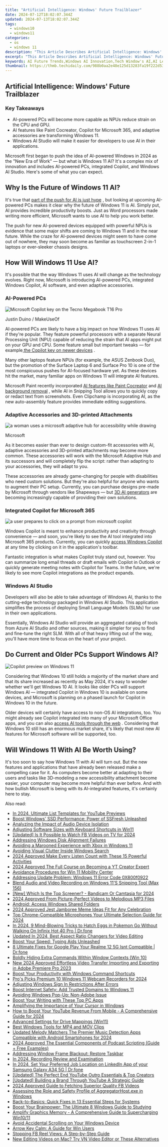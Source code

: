 ```yaml
---
title: "Artificial Intelligence: Windows' Future Trailblazer"
date: 2024-07-12T18:02:07.344Z
updated: 2024-07-13T18:02:07.344Z
tags:
  - windows10
  - windows11
categories:
  - os
  - windows 11
description: "This Article Describes Artificial Intelligence: Windows' Future Trailblazer"
excerpt: "This Article Describes Artificial Intelligence: Windows' Future Trailblazer"
keywords: AI Future Trends,Windows AI Innovation,Tech Window's AI,AI Leadership Win,Intelligent AI Win,AI Trailblazing PC,Next-Gen AI Computing
thumbnail: https://thmb.techidaily.com/988b0aa2e48e125d13283fa19f222d53a696ba967b4ae3ee4ad76e4ed04670c1.jpg
---
```


## Artificial Intelligence: Windows' Future Trailblazer

### Key Takeaways

* AI-powered PCs will become more capable as NPUs reduce strain on the CPU and GPU.
* AI features like Paint Cocreator, Copilot for Microsoft 365, and adaptive accessories are transforming Windows 11.
* Windows AI Studio will make it easier for developers to use AI in their applications.

 Microsoft first began to push the idea of AI-powered Windows in 2024 as the "New Era of Work" — but what is Windows 11 AI? It's a complex mix of innovation and includes AI-powered PCs, integrated Copilot, and Windows AI Studio. Here's some of what you can expect.

## Why Is the Future of Windows 11 AI?

 It's true that [part of the push for AI is just hype](https://www.makeuseof.com/myths-artificial-intelligence-arent-true/) , but looking at upcoming AI-powered PCs makes it clear why the future of Windows 11 is AI. Simply put, AI provides incredible productivity boosts. Just as Word processors made writing more efficient, Microsoft wants to use AI to help you work better.

 The push for new AI-powered devices equipped with powerful NPUs is evidence that some major shifts are coming to Windows 11 and in the near future. While the craze for AI-powered devices might seem to have come out of nowhere, they may soon become as familiar as touchscreen 2-in-1 laptops or ever-sleeker chassis designs.

## How Will Windows 11 Use AI?

 It's possible that the way Windows 11 uses AI will change as the technology evolves. Right now, Microsoft is introducing AI-powered PCs, integrated Windows Copilot, AI software, and even adaptive accessories.

### AI-Powered PCs

![Microsoft Copilot key on the Tecno Megabook T16 Pro](https://thmb.techidaily.com/a208f3a78dbc1966a7b3c23e883554ad74b655fe58471df92be6395b51c092b0.jpg)

 Justin Duino / MakeUseOf

 AI-powered PCs are likely to have a big impact on how Windows 11 uses AI if they're popular. They feature powerful processors with a separate Neural Processing Unit (NPU) capable of reducing the strain that AI apps might put on your GPU and CPU. Some feature small but important tweaks — for example,[the Copilot key on newer devices](https://www.makeuseof.com/microsofts-copilot-key-windows-11-pc/) .

 Many other laptops feature NPUs (for example, the ASUS Zenbook Duo), but the promotion of the Surface Laptop 6 and Surface Pro 10 is one of the most conspicuous pushes for AI-focused hardware yet. As these devices hit the market, many familiar apps on Windows 11 will integrate AI features.

 Microsoft Paint recently incorporated [AI features like Paint Cocreator](https://www.makeuseof.com/paint-cocreator-ai-images-windows-11/) and [AI background removal](https://www.makeuseof.com/windows-photos-generative-erase/) , while AI in Snipping Tool allows you to quickly copy or redact text from screenshots. Even Clipchamp is incorporating AI, as the new auto-assembly feature provides immediate editing suggestions.

### Adaptive Accessories and 3D-printed Attachments

![a woman uses a microsoft adaptive hub for accessibility while drawing](https://static1.makeuseofimages.com/wordpress/wp-content/uploads/2024/05/a-woman-uses-a-microsoft-adaptive-hub-for-accessibility-while-drawing.png)

Microsoft

 As it becomes easier than ever to design custom-fit accessories with AI, adaptive accessories and 3D-printed attachments may become more common. These accessories will work with the Microsoft Adaptive Hub and its successors and will completely flip the script: rather than adapting to your accessories, they will adapt to you.

 These accessories are already game-changing for people with disabilities who need custom solutions. But they're also helpful for anyone who wants to augment their PC setup. Currently, you can purchase designs pre-made by Microsoft through vendors like Shapeways — but [3D AI generators](https://www.makeuseof.com/chatgpt-how-to-use-for-3d-printing/) are becoming increasingly capable of providing their own solutions.

### Integrated Copilot for Microsoft 365

![a user prepares to click on a prompt from microsoft copilot](https://static1.makeuseofimages.com/wordpress/wp-content/uploads/2024/05/a-user-prepares-to-click-on-a-prompt-from-microsoft-copilot.png)

 Windows Copilot is meant to enhance productivity and creativity through convenience — and soon, you're likely to see the AI tool integrated into Microsoft 365 products. Currently, you can quickly [access Windows Copilot](https://www.makeuseof.com/what-is-microsoft-365-copilot/) at any time by clicking on it in the application's toolbar.

 Fantastic integration is what makes Copilot truly stand out, however. You can summarize long email threads or draft emails with Copilot in Outlook or quickly generate meeting notes with Copilot for Teams. In the future, we're likely to see more Copilot integrations as the product expands.

### Windows AI Studio

 Developers will also be able to take advantage of Windows AI, thanks to the cutting-edge technology packaged in Windows AI Studio. This application simplifies the process of deploying Small Language Models (SLMs) for use in their own applications.

 Essentially, Windows AI Studio will provide an aggregated catalog of tools from Azure AI Studio and other sources, making it simpler for you to find and fine-tune the right SLM. With all of that heavy lifting out of the way, you'll have more time to focus on the heart of your project.

## Do Current and Older PCs Support Windows AI?

![Copilot preview on Windows 11](https://static1.makeuseofimages.com/wordpress/wp-content/uploads/2024/05/screenshot-2024-05-03-161057.jpg)

 Considering that Windows 10 still holds a majority of the market share and that its share increased as recently as May 2024, it's easy to wonder whether we'll get Windows 10 AI. It looks like older PCs will support Windows AI — integrated Copilot in Windows 10 is available on some devices, and Microsoft is planning on a phased launch for Copilot in Windows 10 in the future.

 Older devices will certainly have access to non-OS AI integrations, too. You might already see Copilot integrated into many of your Microsoft Office apps, and you can also [access AI tools through the web](https://www.makeuseof.com/best-ai-web-apps/) . Considering that Windows 10 still has an enormous market share, it's likely that most new AI features for Microsoft software will be supported, too.

## Will Windows 11 With AI Be Worth Using?

 It's too soon to say how Windows 11 with AI will turn out. But the new features and applications that have already been released make a compelling case for it. As computers become better at adapting to their users and tasks like 3D-modeling a new accessibility attachment become easier, your computer may become more helpful than ever before. And with how bullish Microsoft is being with its AI-integrated features, it's certainly here to stay.


<ins class="adsbygoogle"
     style="display:block"
     data-ad-format="autorelaxed"
     data-ad-client="ca-pub-7571918770474297"
     data-ad-slot="1223367746"></ins>



<ins class="adsbygoogle"
     style="display:block"
     data-ad-client="ca-pub-7571918770474297"
     data-ad-slot="8358498916"
     data-ad-format="auto"
     data-full-width-responsive="true"></ins>

<span class="atpl-alsoreadstyle">Also read:</span>
<div><ul>
<li><a href="https://youtube-lab.techidaily.com/24-ultimate-list-templates-for-youtube-previews/"><u>In 2024, Ultimate List  Templates for YouTube Previews</u></a></li>
<li><a href="https://win11-tips.techidaily.com/boost-windows-ssd-performance-power-of-ssfresh-unleashed/"><u>Boost Windows' SSD Performance: Power of SSFresh Unleashed</u></a></li>
<li><a href="https://win11-tips.techidaily.com/analyzing-the-impact-of-audio-device-isolation/"><u>Analyzing the Impact of Audio Device Isolation</u></a></li>
<li><a href="https://win11-tips.techidaily.com/adjusting-software-sizes-with-keyboard-shortcuts-in-win11/"><u>Adjusting Software Sizes with Keyboard Shortcuts in Win11</u></a></li>
<li><a href="https://facebook-video-files.techidaily.com/updated-is-it-possible-to-watch-fb-videos-on-tv-for-2024/"><u>[Updated] Is It Possible to Watch FB Videos on TV  for 2024</u></a></li>
<li><a href="https://win11-tips.techidaily.com/addressing-windows-disk-alignment-failures/"><u>Addressing Windows Disk Alignment Failures</u></a></li>
<li><a href="https://win11-tips.techidaily.com/avoiding-a-marooned-experience-with-xbox-in-windows-11/"><u>Avoiding a Marooned Experience with Xbox in Windows 11</u></a></li>
<li><a href="https://win11-tips.techidaily.com/avoiding-visual-clutter-inside-windows-search/"><u>Avoiding Visual Clutter Inside Windows Search</u></a></li>
<li><a href="https://extra-guidance.techidaily.com/2024-approved-make-every-listen-count-with-these-15-powerful-activities/"><u>2024 Approved  Make Every Listen Count with These 15 Powerful Activities</u></a></li>
<li><a href="https://youtube-help.techidaily.com/2024-approved-the-full-course-on-becoming-a-yt-creator-expert/"><u>2024 Approved  The Full Course on Becoming a YT Creator Expert</u></a></li>
<li><a href="https://win11-tips.techidaily.com/avoidance-procedures-for-win-11-mobility-center/"><u>Avoidance Procedures for Win 11 Mobility Center</u></a></li>
<li><a href="https://win11-tips.techidaily.com/addressing-update-problem-windows-11-error-code-0x800f0922/"><u>Addressing Update Problem: Windows 11 Error Code 0X800f0922</u></a></li>
<li><a href="https://win11-tips.techidaily.com/blend-audio-and-video-recording-on-windows-11s-snipping-tool-max-156/"><u>Blend Audio and Video Recording on Windows 11'S Snipping Tool (Max 156)</u></a></li>
<li><a href="https://screen-sharing-recording.techidaily.com/new-which-is-the-top-screener-bandicam-or-camtasia-for-2024/"><u>[New] Which Is the Top Screener? - Bandicam Or Camtasia for 2024</u></a></li>
<li><a href="https://instagram-videos.techidaily.com/2024-approved-from-picture-perfect-videos-to-melodious-mp3-files/"><u>2024 Approved  From Picture-Perfect Videos to Melodious MP3 Files</u></a></li>
<li><a href="https://win11-tips.techidaily.com/android-access-windows-shared-folders/"><u>Android: Access Windows Shared Folders</u></a></li>
<li><a href="https://extra-support.techidaily.com/2024-approved-jest-jamboree-meme-ideas-fit-for-any-celebration/"><u>2024 Approved  Jest Jamboree  Meme Ideas Fit for Any Celebration</u></a></li>
<li><a href="https://sound-tweaking.techidaily.com/top-chrome-compatible-microphones-your-ultimate-selection-guide-for-2024/"><u>Top Chrome-Compatible Microphones Your Ultimate Selection Guide for 2024</u></a></li>
<li><a href="https://android-pokemon-go.techidaily.com/in-2024-9-mind-blowing-tricks-to-hatch-eggs-in-pokemon-go-without-walking-on-infinix-hot-40-pro-drfone-by-drfone-virtual-android/"><u>In 2024, 9 Mind-Blowing Tricks to Hatch Eggs in Pokemon Go Without Walking On Infinix Hot 40 Pro | Dr.fone</u></a></li>
<li><a href="https://smart-video-creator.techidaily.com/updated-in-2024-best-aspect-ratio-changers-for-video-editing/"><u>Updated In 2024, Best Aspect Ratio Changers for Video Editing</u></a></li>
<li><a href="https://win11-tips.techidaily.com/boost-your-speed-typing-aids-unleashed/"><u>Boost Your Speed: Typing Aids Unleashed</u></a></li>
<li><a href="https://howto.techidaily.com/8-ultimate-fixes-for-google-play-your-realme-12-5g-isnt-compatible-drfone-by-drfone-fix-android-problems-fix-android-problems/"><u>8 Ultimate Fixes for Google Play Your Realme 12 5G Isnt Compatible | Dr.fone</u></a></li>
<li><a href="https://win11-tips.techidaily.com/boldly-hiding-extra-commands-within-window-contexts-win-10/"><u>Boldly Hiding Extra Commands Within Window Contexts (Win 10)</u></a></li>
<li><a href="https://ai-video-tools.techidaily.com/new-2024-approved-effortless-video-transfer-importing-and-exporting-in-adobe-premiere-pro-2023/"><u>New 2024 Approved Effortless Video Transfer Importing and Exporting in Adobe Premiere Pro 2023</u></a></li>
<li><a href="https://win11-tips.techidaily.com/boost-your-productivity-with-windows-command-shortcuts/"><u>Boost Your Productivity with Windows Command Shortcuts</u></a></li>
<li><a href="https://screen-mirroring-recording.techidaily.com/pros-picks-premium-10-windows-11-webcam-recorders-for-2024/"><u>Pro's Picks  Premium 10 Windows 11 Webcam Recorders for 2024</u></a></li>
<li><a href="https://win11-tips.techidaily.com/adjusting-windows-sign-in-restrictions-after-errors/"><u>Adjusting Windows Sign In Restrictions After Errors</u></a></li>
<li><a href="https://win11-tips.techidaily.com/boost-internet-safety-add-trusted-domains-to-windows-11/"><u>Boost Internet Safety: Add Trusted Domains to Windows 11</u></a></li>
<li><a href="https://win11-tips.techidaily.com/avoiding-windows-pop-up-non-adobe-issue/"><u>Avoiding Windows Pop-Up: Non-Adobe Issue</u></a></li>
<li><a href="https://win11-tips.techidaily.com/boost-your-writing-with-these-top-pc-apps/"><u>Boost Your Writing with These Top PC Apps</u></a></li>
<li><a href="https://win11-tips.techidaily.com/amplifying-the-importance-of-your-cursor-in-windows/"><u>Amplifying the Importance of Your Cursor in Windows</u></a></li>
<li><a href="https://youtube-stream.techidaily.com/how-to-boost-your-youtube-revenue-from-mobile-a-comprehensive-guide-for-2024/"><u>How to Boost Your YouTube Revenue From Mobile - A Comprehensive Guide for 2024</u></a></li>
<li><a href="https://win11-tips.techidaily.com/advanced-settings-for-drive-mappings-win11/"><u>Advanced Settings for Drive Mappings (Win11)</u></a></li>
<li><a href="https://win11-tips.techidaily.com/best-windows-tools-for-mp4-and-mov-clips/"><u>Best Windows Tools for MP4 and MOV Clips</u></a></li>
<li><a href="https://sound-optimizing.techidaily.com/updated-melody-matchers-the-premier-music-detection-apps-compatible-with-android-smartphones-for-2024/"><u>Updated Melody Matchers The Premier Music Detection Apps Compatible with Android Smartphones for 2024</u></a></li>
<li><a href="https://some-skills.techidaily.com/2024-approved-the-essential-components-of-podcast-scripting-guide-plus-free-examples/"><u>2024 Approved  The Essential Components of Podcast Scripting (Guide + Free Examples)</u></a></li>
<li><a href="https://win11-tips.techidaily.com/addressing-window-frame-blackout-restore-taskbar/"><u>Addressing Window Frame Blackout: Restore Taskbar</u></a></li>
<li><a href="https://on-screen-recording.techidaily.com/in-2024-recording-review-and-examination/"><u>In 2024, Recording Review and Examination</u></a></li>
<li><a href="https://location-social.techidaily.com/in-2024-set-your-preferred-job-location-on-linkedin-app-of-your-samsung-galaxy-a34-5g-drfone-by-drfone-virtual-android/"><u>In 2024, Set Your Preferred Job Location on LinkedIn App of your Samsung Galaxy A34 5G | Dr.fone</u></a></li>
<li><a href="https://facebook-record-videos.techidaily.com/updated-the-perfect-end-youtube-outro-essentials-and-top-creators/"><u>[Updated] The Perfect End  YouTube Outro Essentials & Top Creators</u></a></li>
<li><a href="https://youtube-videos.techidaily.com/updated-building-a-brand-through-youtube-a-strategic-guide/"><u>[Updated] Building a Brand Through YouTube  A Strategic Guide</u></a></li>
<li><a href="https://facebook-video-recording.techidaily.com/2024-approved-guide-to-fetching-superior-quality-fb-videos/"><u>2024 Approved  Guide to Fetching Superior Quality FB Videos</u></a></li>
<li><a href="https://win11-tips.techidaily.com/assessing-the-role-and-safety-profile-of-aggregatorhostexe-in-windows/"><u>Assessing the Role and Safety Profile of AggregatorHost.exe in Windows</u></a></li>
<li><a href="https://win11-tips.techidaily.com/back-to-basics-quick-fixes-in-13-essential-steps-for-systems/"><u>Back-to-Basics: Quick Fixes in 13 Essential Steps for Systems</u></a></li>
<li><a href="https://win11-tips.techidaily.com/boost-your-brainpower-the-ultimate-8-windows-guide-to-studying/"><u>Boost Your Brainpower: The Ultimate 8 Windows Guide to Studying</u></a></li>
<li><a href="https://win11-tips.techidaily.com/amplify-graphics-memory-a-comprehensive-guide-to-supercharging-win1011/"><u>Amplify Graphics Memory - A Comprehensive Guide to Supercharging Win10/11</u></a></li>
<li><a href="https://win11-tips.techidaily.com/avoid-accidental-scrolling-on-your-windows-device/"><u>Avoid Accidental Scrolling on Your Windows Device</u></a></li>
<li><a href="https://win11-tips.techidaily.com/arrow-key-calm-a-guide-for-win-users/"><u>Arrow Key Calm: A Guide for Win Users</u></a></li>
<li><a href="https://facebook.techidaily.com/stopping-fb-reel-views-a-step-by-step-guide/"><u>Stopping FB Reel Views: A Step-by-Step Guide</u></a></li>
<li><a href="https://smart-video-creator.techidaily.com/new-editing-videos-on-mac-try-vn-video-editor-or-these-alternatives/"><u>New Editing Videos on Mac? Try VN Video Editor or These Alternatives</u></a></li>
</ul></div>
